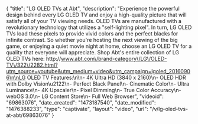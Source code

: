 {
    "title": "LG OLED TVs at Abt",
    "description": "Experience the powerful design behind every LG OLED TV and enjoy a high-quality picture that will satisfy all of your TV viewing needs. OLED TVs are manufactured with a revolutionary technology that utilizes a \"self-lighting pixel\". In turn, LG OLED TVs load these pixels to provide vivid colors and the perfect blacks for infinite contrast. So whether you're hosting the next viewing of the big game, or enjoying a quiet movie night at home, choose an LG OLED TV for a quality that everyone will appreciate. Shop Abt's entire collection of LG OLED TVs here: http:\/\/www.abt.com\/brand-category\/LG\/OLED-TV\/322\/2282.html?utm_source=youtube&utm_medium=video&utm_campaign=lgoled_20160906\n\nLG OLED TV Features:\n\n- 4K Ultra HD (3840 x 2160)\n- OLED HDR with Dolby Vision\u2122\n- Perfect Black Panel\n- Cinematic Color\n- Ultra Luminance\n- 4K Upscaler\n- Pixel Dimming\n- True Color Accuracy\n- webOS 3.0\n- LG Content Store\n- Full Web Browser",
    "videoid": "69863076",
    "date_created": "1473187540",
    "date_modified": "1476388233",
    "type": "captivate",
    "layout": "video",
    "url": "\/v\/lg-oled-tvs-at-abt\/69863076"
}